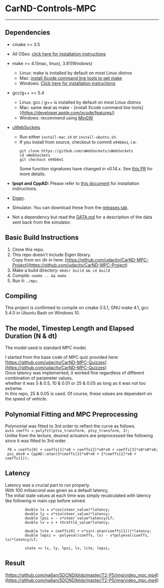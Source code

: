 # CarND-Controls-MPC
---

## Dependencies

* cmake >= 3.5
 * All OSes: [click here for installation instructions](https://cmake.org/install/)
* make >= 4.1(mac, linux), 3.81(Windows)
  * Linux: make is installed by default on most Linux distros
  * Mac: [install Xcode command line tools to get make](https://developer.apple.com/xcode/features/)
  * Windows: [Click here for installation instructions](http://gnuwin32.sourceforge.net/packages/make.htm)
* gcc/g++ >= 5.4
  * Linux: gcc / g++ is installed by default on most Linux distros
  * Mac: same deal as make - [install Xcode command line tools]((https://developer.apple.com/xcode/features/)
  * Windows: recommend using [MinGW](http://www.mingw.org/)
* [uWebSockets](https://github.com/uWebSockets/uWebSockets)
  * Run either `install-mac.sh` or `install-ubuntu.sh`.
  * If you install from source, checkout to commit `e94b6e1`, i.e.
    ```
    git clone https://github.com/uWebSockets/uWebSockets
    cd uWebSockets
    git checkout e94b6e1
    ```
    Some function signatures have changed in v0.14.x. See [this PR](https://github.com/udacity/CarND-MPC-Project/pull/3) for more details.

* **Ipopt and CppAD:** Please refer to [this document](https://github.com/udacity/CarND-MPC-Project/blob/master/install_Ipopt_CppAD.md) for installation instructions.
* [Eigen](http://eigen.tuxfamily.org/index.php?title=Main_Page).
* Simulator. You can download these from the [releases tab](https://github.com/udacity/self-driving-car-sim/releases).
* Not a dependency but read the [DATA.md](./DATA.md) for a description of the data sent back from the simulator.


## Basic Build Instructions
1. Clone this repo.  
2. This repo doesn't include Eigen library.  
   Copy from src dir in here: [https://github.com/udacity/CarND-MPC-Project](https://github.com/udacity/CarND-MPC-Project)  
3. Make a build directory: `mkdir build && cd build`  
4. Compile: `cmake .. && make`  
5. Run it: `./mpc`.  

## Compiling  
This project is confirmed to compile on cmake 3.5.1, GNU make 4.1, gcc 5.4.0 in Ubuntu Bash on Windows 10.

## The model, Timestep Length and Elapsed Duration (N & dt)
The model used is standard MPC model.

I started from the base code of MPC quiz provided here:  
[https://github.com/udacity/CarND-MPC-Quizzes](https://github.com/udacity/CarND-MPC-Quizzes)  
Once latency was implemented, it worked fine regardless of different combination of parameter values,  
whether it was 5 & 0.5, 10 & 0.01 or 25 & 0.05 as long as it was not too extreme.  
In this repo, 25 & 0.05 is used. Of course, these values are dependent on the speed of vehicle.

## Polynomial Fitting and MPC Preprocessing
Polynomial was fitted to 3rd order to reflect the curve as follows.  
 `auto coeffs = polyfit(ptsx_transform, ptsy_transform, 3);`  
Unlike from the lecture, desired actuators are preprocessed like following since it was fitted to 3rd order.  
```
 f0 = coeffs[0] + coeffs[1]*x0 + coeffs[2]*x0*x0 + coeffs[3]*x0*x0*x0;  
 psi_des0 = CppAD::atan(3*coeffs[3]*x0*x0 + 2*coeffs[2]*x0 + coeffs[1]);
```

## Latency
Latency was a crucial part to run properly.  
With 100 milisecond was given as a default latency,  
The initial state values at each time was simply recalculated with latency like following in main.cpp before solved.  
 ```
          double lx = v*cos(steer_value)*latency;
          double ly = v*sin(steer_value)*latency;
          double lpsi = - v*steer_value*latency/Lf;
          double lv = v + throttle_value*latency;

          double lcte = coeffs[0] + v*sin(-atan(coeffs[1]))*latency;
          double lepsi = -polyeval(coeffs, lx) - v*polyeval(coeffs, lx)*latency/Lf;

          state << lx, ly, lpsi, lv, lcte, lepsi;
```


## Result

[https://github.com/na6an/SDCND/blob/master/T2-P5/img/video_mpc.mp4](https://github.com/na6an/SDCND/blob/master/T2-P5/img/video_mpc.mp4)
